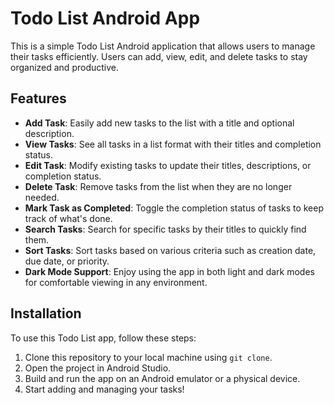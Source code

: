 # Todo List Android App

This is a simple Todo List Android application that allows users to manage their tasks efficiently. Users can add, view, edit, and delete tasks to stay organized and productive.

## Features

- **Add Task**: Easily add new tasks to the list with a title and optional description.
- **View Tasks**: See all tasks in a list format with their titles and completion status.
- **Edit Task**: Modify existing tasks to update their titles, descriptions, or completion status.
- **Delete Task**: Remove tasks from the list when they are no longer needed.
- **Mark Task as Completed**: Toggle the completion status of tasks to keep track of what's done.
- **Search Tasks**: Search for specific tasks by their titles to quickly find them.
- **Sort Tasks**: Sort tasks based on various criteria such as creation date, due date, or priority.
- **Dark Mode Support**: Enjoy using the app in both light and dark modes for comfortable viewing in any environment.

## Installation

To use this Todo List app, follow these steps:

1. Clone this repository to your local machine using `git clone`.
2. Open the project in Android Studio.
3. Build and run the app on an Android emulator or a physical device.
4. Start adding and managing your tasks!



